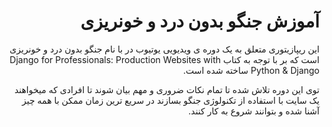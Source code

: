 <div dir="rtl">

# آموزش جنگو بدون درد و خونریزی

این ریپازیتوری متعلق به یک دوره ی ویدیویی یوتیوب در با نام جنگو بدون درد و خونریزی است که بر با توجه به کتاب Django for Professionals: Production Websites with Python & Django ساخته شده است.

توی این دوره تلاش شده تا تمام نکات ضروری و مهم بیان شوند تا افرادی که میخواهند یک سایت با استفاده از تکنولوژی جنگو بسازند در سریع ترین زمان ممکن با همه چیز آشنا شده و بتوانند شروع به کار کنند.

</div>




